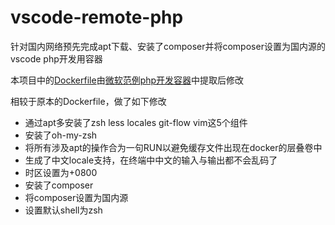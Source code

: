 # vscode-remote-php

针对国内网络预先完成apt下载、安装了composer并将composer设置为国内源的vscode php开发用容器

本项目中的[Dockerfile](https://github.com/microsoft/vscode-remote-try-php/blob/master/.devcontainer/Dockerfile)由[微软范例php开发容器](https://github.com/Microsoft/vscode-remote-try-php)中提取后修改

相较于原本的Dockerfile，做了如下修改

- 通过apt多安装了zsh less locales git-flow vim这5个组件
- 安装了oh-my-zsh
- 将所有涉及apt的操作合为一句RUN以避免缓存文件出现在docker的层叠卷中
- 生成了中文locale支持，在终端中中文的输入与输出都不会乱码了
- 时区设置为+0800
- 安装了composer
- 将composer设置为国内源
- 设置默认shell为zsh
